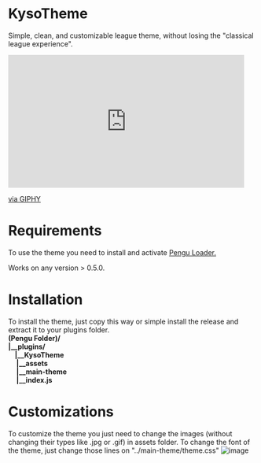 # KysoTheme
Simple, clean, and customizable league theme, without losing the "classical league experience".
<iframe src="https://giphy.com/embed/nMEZKDSIy564wp6F03" width="480" height="270" frameBorder="0" class="giphy-embed" allowFullScreen></iframe><p><a href="https://giphy.com/gifs/nMEZKDSIy564wp6F03">via GIPHY</a></p>

# Requirements
<p>To use the theme you need to install and activate <a href="https://pengu.lol">Pengu Loader.</a><br> 

Works on any version > 0.5.0.<p>

# Installation
<p>To install the theme, just copy this way or simple install the release and extract it to your plugins folder.<br>
<strong>(Pengu Folder)/<br>
|__plugins/<br>
&nbsp;&nbsp;&nbsp;&nbsp;|__KysoTheme<br>
&nbsp;&nbsp;&nbsp;&nbsp;&nbsp;|__assets<br>
&nbsp;&nbsp;&nbsp;&nbsp;&nbsp;|__main-theme<br>
&nbsp;&nbsp;&nbsp;&nbsp;&nbsp;|__index.js<p></strong>  

# Customizations
To customize the theme you just need to change the images (without changing their types like .jpg or .gif) in assets folder. To change the font of the theme, just change those lines on "../main-theme/theme.css"
![image](https://github.com/kyso1/KysoTheme/assets/128049220/f56ccc4e-b8a9-4aef-8e39-860dac6802ec)
